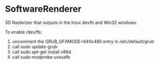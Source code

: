 # SoftwareRenderer
3D Rasterizer that outputs in the linux devfb and Win32 windows.

To enable /dev/fb:
1. uncomment the GRUB_GFXMODE=640x480 entry in /etc/default/grub
2. call sudo update-grub
3. call sudo apt-get install v86d
4. call sudo modprobe uvesafb
